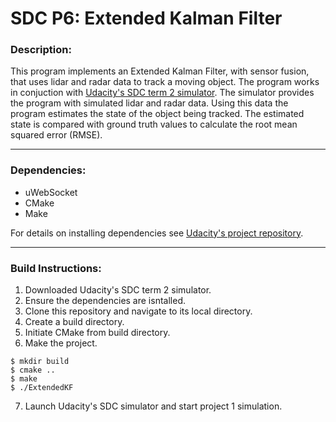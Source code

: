 # SDC P6: Extended Kalman Filter


### Description:
This program implements an Extended Kalman Filter, with sensor fusion, that uses lidar and radar data to track a moving object. The program works in conjuction with [Udacity's SDC term 2 simulator](https://github.com/udacity/self-driving-car-sim/releases). The simulator provides the program with simulated lidar and radar data. Using this data the program estimates the state of the object being tracked. The estimated state is compared with ground truth values to calculate the root mean squared error (RMSE).

---

### Dependencies:

* uWebSocket
* CMake
* Make

For details on installing dependencies see [Udacity's project repository](https://github.com/udacity/CarND-Extended-Kalman-Filter-Project).

---

### Build Instructions:

1. Downloaded Udacity's SDC term 2 simulator.
2. Ensure the dependencies are isntalled.
3. Clone this repository and navigate to its local directory.
4. Create a build directory.
5. Initiate CMake from build directory.
6. Make the project.
```shell
$ mkdir build  
$ cmake ..  
$ make  
$ ./ExtendedKF  
```
7. Launch Udacity's SDC simulator and start project 1 simulation.
